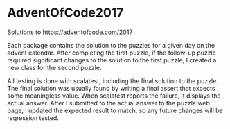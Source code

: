 # AdventOfCode2017
Solutions to https://adventofcode.com/2017

Each package contains the solution to the puzzles for a given day on the advent calendar. After completing the first puzzle, if the follow-up puzzle required significant changes to the solution to the first puzzle, I created a new class for the second puzzle.

All testing is done with scalatest, including the final solution to the puzzle. The final solution was usually found by writing a final assert that expects some meaningless value. When scalatest reports the failure, it displays the actual answer. After I submitted to the actual answer to the puzzle web page, I updated the expected result to match, so any future changes will be regression tested.
